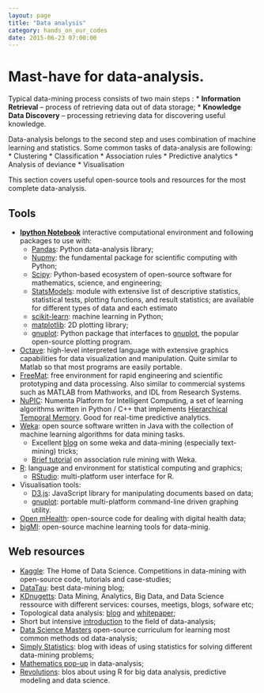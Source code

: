 ```yaml
---
layout: page
title: "Data analysis"
category: hands_on_our_codes
date: 2015-06-23 07:00:00
---
```


# Mast-have for data-analysis.

Typical data-mining process consists of two main steps :
	* **Information Retrieval** – process of retrieving data out of data storage;
	* **Knowledge Data Discovery** – processing retrieving data for discovering useful knowledge.

Data-analysis belongs to the second step and uses combination of machine learning and statistics. Some common tasks of data-analysis are following:
	* Clustering
	* Classification
	* Association rules
	* Predictive analytics
	* Analysis of deviance
	* Visualisation

 This section covers useful open-source tools and resources for the most complete data-analysis.

## Tools
* **[Ipython Notebook](http://ipython.org/notebook.html)** interactive computational environment and following packages to use with:
	* [Pandas](http://pandas.pydata.org/): Python data-analysis library;
	* [Nupmy](http://www.numpy.org/): the fundamental package for scientific computing with Python;
	* [Scipy](http://www.scipy.org/): Python-based ecosystem of open-source software for mathematics, science, and engineering;
	* [StatsModels](http://statsmodels.sourceforge.net/): module with extensive list of descriptive statistics, statistical tests, plotting functions, and result statistics; are available for different types of data and each estimato
	* [scikit-learn](http://scikit-learn.org/stable/): machine learning in Python;
	* [matplotlib](http://matplotlib.org/): 2D plotting library; 
	* [gnuplot](http://gnuplot-py.sourceforge.net/): Python package that interfaces to [gnuplot](http://www.gnuplot.info/), the popular open-source plotting program.
* [Octave](http://www.gnu.org/software/octave/): high-level interpreted language with extensive graphics capabilities for data visualization and manipulation. Quite similar to Matlab so that most programs are easily portable. 
* [FreeMat](http://freemat.sourceforge.net/): free environment for rapid engineering and scientific prototyping and data processing. Also similar to commercial systems such as MATLAB from Mathworks, and IDL from Research Systems.
* [NuPIC](http://numenta.org/): Numenta Platform for Intelligent Computing, a set of learning algorithms written in Python / C++ that implements [Hierarchical Temporal Memory](http://numenta.org/htm-white-paper.html). Good for real-time predictive analytics.
* [Weka](http://www.cs.waikato.ac.nz/ml/weka/): open source software written in Java with the collection of machine learning algorithms for data mining tasks. 
	* Excellent [blog](http://jmgomezhidalgo.blogspot.com.es/search/label/Data%20Mining) on some weka and data-mining (especially text-mining) tricks;
	* [Brief tutorial](http://facweb.cs.depaul.edu/mobasher/classes/ect584/weka/associate.html) on association rule mining with Weka.
* [R](http://www.r-project.org/): language and environment for statistical computing and graphics;
	* [RStudio](http://www.rstudio.com/): multi-platform user interface for R.
* Visualisation tools:
	* [D3.js](http://d3js.org/): JavaScript library for manipulating documents based on data;
	* [gnuplot](http://www.gnuplot.info/): portable multi-platform command-line driven graphing utility.
* [Open mHealth](http://www.openmhealth.org/): open-source code for dealing with digital health data;
* [bigMl](https://bigml.com): open-source machine learning tools for data-minig.
	
## Web resources 
* [Kaggle](https://www.kaggle.com/): The Home of Data Science. Competitions in data-mining with open-source code, tutorials and case-studies;
* [DataTau](http://www.datatau.com/): best data-mining blog;
* [KDnugetts](http://www.kdnuggets.com): Data Mining, Analytics, Big Data, and Data Science ressource with different services: courses, meetigs, blogs, sofware etc;
* Topological data analysis: [blog](https://shapeofdata.wordpress.com/) and [whitepaper](http://www.ayasdi.com/resources/whitepaper/tda-and-machine-learning/);
* Short but intensive [introduction](https://www.mysliderule.com/learning-paths/data-analysis) to the field of data-analysis;
* [Data Science Masters](http://datasciencemasters.org/) open-source curriculum for learning most common methods od data-analysis;
* [Simply Statistics](http://simplystatistics.org/): blog with ideas of using statistics for solving different data-mining problems;
* [Mathematics pop-up](http://radar.oreilly.com/2013/05/signals-geometry-topology-and-data-science.html#.Ub_wVRRGuhI.twitter) in data-analysis;
* [Revolutions](http://blog.revolutionanalytics.com/statistics/): blos about using R for big data analysis, predictive modeling and data science.
